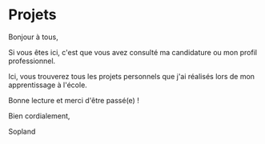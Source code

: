 # Projets

Bonjour à tous,

Si vous êtes ici, c'est que vous avez consulté ma candidature ou mon profil professionnel.

Ici, vous trouverez tous les projets personnels que j'ai réalisés lors de mon apprentissage à l'école.

Bonne lecture et merci d'être passé(e) !

Bien cordialement,

Sopland
